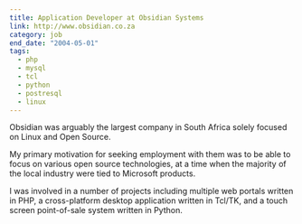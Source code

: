 ```yaml
---
title: Application Developer at Obsidian Systems
link: http://www.obsidian.co.za
category: job
end_date: "2004-05-01"
tags: 
  - php
  - mysql
  - tcl
  - python
  - postresql
  - linux
---
```

Obsidian was arguably the largest company in South Africa solely focused on Linux and Open Source.

My primary motivation for seeking employment with them was to be able to focus on various open source technologies, at a time when the majority of the local industry were tied to Microsoft products.

I was involved in a number of projects including multiple web portals written in PHP, a cross-platform desktop application written in Tcl/TK, and a touch screen point-of-sale system written in Python.
